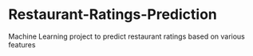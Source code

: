 # Restaurant-Ratings-Prediction
Machine Learning project to predict restaurant ratings based on various features
